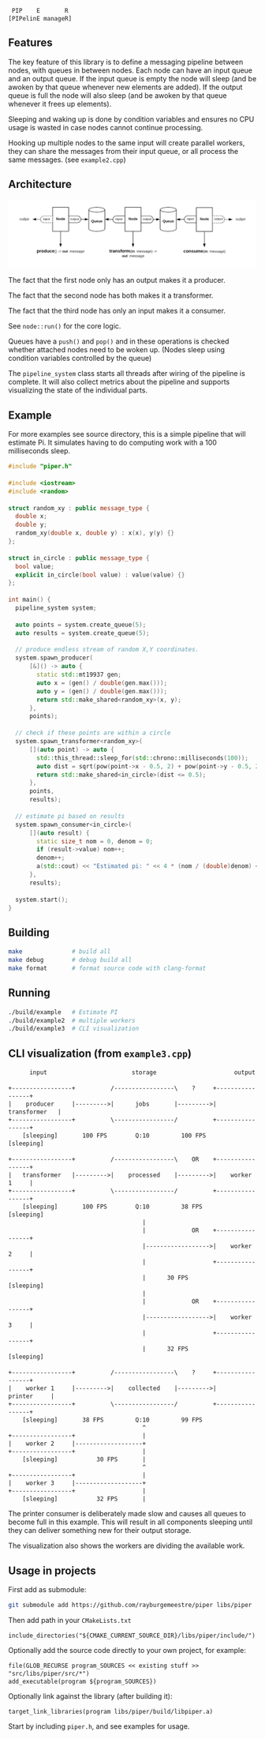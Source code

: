      PIP    E       R
    [PIPelinE manageR]

## Features

The key feature of this library is to define a messaging pipeline between nodes, with queues
in between nodes. Each node can have an input queue and an output queue. If the input queue is
empty the node will sleep (and be awoken by that queue whenever new elements are added).
If the output queue is full the node will also sleep (and be awoken by that queue whenever it
frees up elements).

Sleeping and waking up is done by condition variables and ensures no CPU usage is wasted in
case nodes cannot continue processing.

Hooking up multiple nodes to the same input will create parallel workers, they can share the
messages from their input queue, or all process the same messages. (see `example2.cpp`)

## Architecture

![piper architecture](docs/piper.png "piper architecture")

The fact that the first node only has an output makes it a producer.

The fact that the second node has both makes it a transformer.

The fact that the third node has only an input makes it a consumer.

See `node::run()` for the core logic.

Queues have a `push()` and `pop()` and in these operations is checked whether attached
nodes need to be woken up. (Nodes sleep using condition variables controlled by the queue)

The `pipeline_system` class starts all threads after wiring of the pipeline is complete.
It will also collect metrics about the pipeline and supports visualizing the state of
the individual parts.

## Example

For more examples see source directory, this is a simple pipeline that will estimate Pi.
It simulates having to do computing work with a 100 milliseconds sleep.

```c++
#include "piper.h"

#include <iostream>
#include <random>

struct random_xy : public message_type {
  double x;
  double y;
  random_xy(double x, double y) : x(x), y(y) {}
};

struct in_circle : public message_type {
  bool value;
  explicit in_circle(bool value) : value(value) {}
};

int main() {
  pipeline_system system;

  auto points = system.create_queue(5);
  auto results = system.create_queue(5);

  // produce endless stream of random X,Y coordinates.
  system.spawn_producer(
      [&]() -> auto {
        static std::mt19937 gen;
        auto x = (gen() / double(gen.max()));
        auto y = (gen() / double(gen.max()));
        return std::make_shared<random_xy>(x, y);
      },
      points);

  // check if these points are within a circle
  system.spawn_transformer<random_xy>(
      [](auto point) -> auto {
        std::this_thread::sleep_for(std::chrono::milliseconds(100));
        auto dist = sqrt(pow(point->x - 0.5, 2) + pow(point->y - 0.5, 2));
        return std::make_shared<in_circle>(dist <= 0.5);
      },
      points,
      results);

  // estimate pi based on results
  system.spawn_consumer<in_circle>(
      [](auto result) {
        static size_t nom = 0, denom = 0;
        if (result->value) nom++;
        denom++;
        a(std::cout) << "Estimated pi: " << 4 * (nom / (double)denom) << std::endl;
      },
      results);

  system.start();
}
```

## Building

```bash
make              # build all
make debug        # debug build all
make format       # format source code with clang-format
```

## Running

```bash
./build/example   # Estimate PI
./build/example2  # multiple workers
./build/example3  # CLI visualization
```

## CLI visualization (from `example3.cpp`)

```
      input                        storage                      output       
                                                                             
+-----------------+          /-----------------\    ?     +-----------------+
|    producer     |--------->|      jobs       |--------->|   transformer   |
+-----------------+          \-----------------/          +-----------------+
    [sleeping]       100 FPS        Q:10         100 FPS      [sleeping]     
                                                                             
+-----------------+          /-----------------\    OR    +-----------------+
|   transformer   |--------->|    processed    |--------->|    worker 1     |
+-----------------+          \-----------------/          +-----------------+
    [sleeping]       100 FPS        Q:10         38 FPS       [sleeping]     
                                      |                                      
                                      |             OR    +-----------------+
                                      |------------------>|    worker 2     |
                                      |                   +-----------------+
                                      |      30 FPS           [sleeping]     
                                      |                                      
                                      |             OR    +-----------------+
                                      |------------------>|    worker 3     |
                                      |                   +-----------------+
                                      |      32 FPS           [sleeping]     
                                                                             
+-----------------+          /-----------------\    ?     +-----------------+
|    worker 1     |--------->|    collected    |--------->|     printer     |
+-----------------+          \-----------------/          +-----------------+
    [sleeping]       38 FPS         Q:10         99 FPS                      
                                      ^                                      
+-----------------+                   |                                      
|    worker 2     |-------------------+                                      
+-----------------+                   |                                      
    [sleeping]           30 FPS       |                                      
                                      ^                                      
+-----------------+                   |                                      
|    worker 3     |-------------------+                                      
+-----------------+                   |                                      
    [sleeping]           32 FPS       |                                      
```

The printer consumer is deliberately made slow and causes all queues to become full in
this example. This will result in all components sleeping until they can deliver something
new for their output storage.

The visualization also shows the workers are dividing the available work.

## Usage in projects

First add as submodule:

```bash
git submodule add https://github.com/rayburgemeestre/piper libs/piper
```

Then add path in your `CMakeLists.txt`

    include_directories("${CMAKE_CURRENT_SOURCE_DIR}/libs/piper/include/")

Optionally add the source code directly to your own project, for example:

    file(GLOB_RECURSE program_SOURCES << existing stuff >> "src/libs/piper/src/*")
    add_executable(program ${program_SOURCES})

Optionally link against the library (after building it):

    target_link_libraries(program libs/piper/build/libpiper.a)

Start by including `piper.h`, and see examples for usage.


